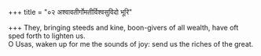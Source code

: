 +++
title = "०२ अश्वावतीर्गोमतीर्विश्वसुविदो भूरि"

+++
They, bringing steeds and kine, boon-givers of all wealth, have oft sped forth to lighten us.  
     O Usas, waken up for me the sounds of joy: send us the riches of the great.